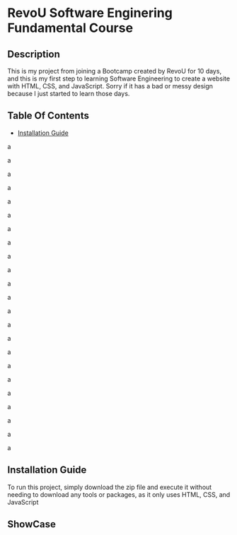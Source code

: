 # RevoU Software Enginering Fundamental Course

## Description
This is my project from joining a Bootcamp created by RevoU for 10 days, and this is my first step to learning Software Engineering to create a website with HTML, CSS, and JavaScript.
 Sorry if it has a bad or messy design because I just started to learn those days.

 ## Table Of Contents
- [Installation Guide](#Installation-Guide-)

a

a

a

a

a

a

a

a

a

a

a

a

a

a

a

a

a

a

a

a

a

a

a

##  Installation Guide
To run this project, simply download the zip file and execute it without needing to download any tools or packages, as it only uses HTML, CSS, and JavaScript

## ShowCase
